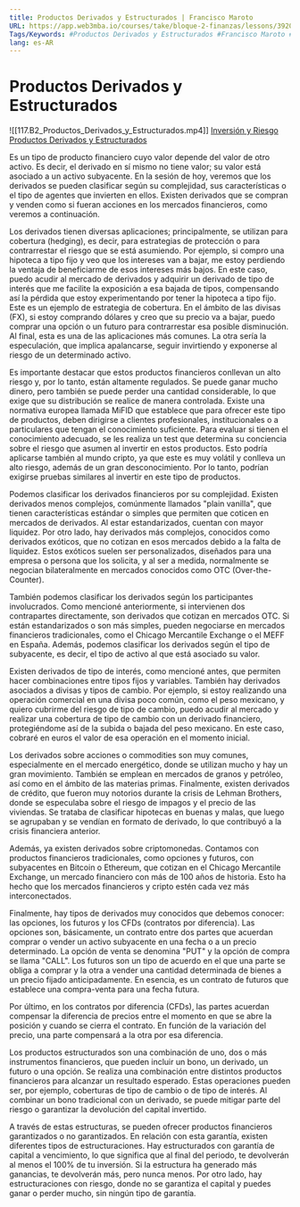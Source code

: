```yaml
---
title: Productos Derivados y Estructurados | Francisco Maroto
URL: https://app.web3mba.io/courses/take/bloque-2-finanzas/lessons/39204771-7-1-productos-derivados-y-estructurados-francisco-maroto
Tags/Keywords: #Productos Derivados y Estructurados #Francisco Maroto #B2U7
lang: es-AR
---
```

# Productos Derivados y Estructurados
![[117.B2_Productos_Derivados_y_Estructurados.mp4]]
[Inversión y Riesgo Productos Derivados y Estructurados](https://app.web3mba.io?wvideo=won9xgphuq)

Es un tipo de producto financiero cuyo valor depende del valor de otro activo. Es decir, el derivado en sí mismo no tiene valor; su valor está asociado a un activo subyacente. En la sesión de hoy, veremos que los derivados se pueden clasificar según su complejidad, sus características o el tipo de agentes que invierten en ellos. Existen derivados que se compran y venden como si fueran acciones en los mercados financieros, como veremos a continuación.

Los derivados tienen diversas aplicaciones; principalmente, se utilizan para cobertura (hedging), es decir, para estrategias de protección o para contrarrestar el riesgo que se está asumiendo. Por ejemplo, si compro una hipoteca a tipo fijo y veo que los intereses van a bajar, me estoy perdiendo la ventaja de beneficiarme de esos intereses más bajos. En este caso, puedo acudir al mercado de derivados y adquirir un derivado de tipo de interés que me facilite la exposición a esa bajada de tipos, compensando así la pérdida que estoy experimentando por tener la hipoteca a tipo fijo. Este es un ejemplo de estrategia de cobertura. En el ámbito de las divisas (FX), si estoy comprando dólares y creo que su precio va a bajar, puedo comprar una opción o un futuro para contrarrestar esa posible disminución. Al final, esta es una de las aplicaciones más comunes. La otra sería la especulación, que implica apalancarse, seguir invirtiendo y exponerse al riesgo de un determinado activo.

Es importante destacar que estos productos financieros conllevan un alto riesgo y, por lo tanto, están altamente regulados. Se puede ganar mucho dinero, pero también se puede perder una cantidad considerable, lo que exige que su distribución se realice de manera controlada. Existe una normativa europea llamada MiFID que establece que para ofrecer este tipo de productos, deben dirigirse a clientes profesionales, institucionales o a particulares que tengan el conocimiento suficiente. Para evaluar si tienen el conocimiento adecuado, se les realiza un test que determina su conciencia sobre el riesgo que asumen al invertir en estos productos. Esto podría aplicarse también al mundo cripto, ya que este es muy volátil y conlleva un alto riesgo, además de un gran desconocimiento. Por lo tanto, podrían exigirse pruebas similares al invertir en este tipo de productos.

Podemos clasificar los derivados financieros por su complejidad. Existen derivados menos complejos, comúnmente llamados "plain vanilla", que tienen características estándar o simples que permiten que coticen en mercados de derivados. Al estar estandarizados, cuentan con mayor liquidez. Por otro lado, hay derivados más complejos, conocidos como derivados exóticos, que no cotizan en esos mercados debido a la falta de liquidez. Estos exóticos suelen ser personalizados, diseñados para una empresa o persona que los solicita, y al ser a medida, normalmente se negocian bilateralmente en mercados conocidos como OTC (Over-the-Counter).

También podemos clasificar los derivados según los participantes involucrados. Como mencioné anteriormente, si intervienen dos contrapartes directamente, son derivados que cotizan en mercados OTC. Si están estandarizados o son más simples, pueden negociarse en mercados financieros tradicionales, como el Chicago Mercantile Exchange o el MEFF en España. Además, podemos clasificar los derivados según el tipo de subyacente, es decir, el tipo de activo al que está asociado su valor.

Existen derivados de tipo de interés, como mencioné antes, que permiten hacer combinaciones entre tipos fijos y variables. También hay derivados asociados a divisas y tipos de cambio. Por ejemplo, si estoy realizando una operación comercial en una divisa poco común, como el peso mexicano, y quiero cubrirme del riesgo de tipo de cambio, puedo acudir al mercado y realizar una cobertura de tipo de cambio con un derivado financiero, protegiéndome así de la subida o bajada del peso mexicano. En este caso, cobraré en euros el valor de esa operación en el momento inicial.

Los derivados sobre acciones o commodities son muy comunes, especialmente en el mercado energético, donde se utilizan mucho y hay un gran movimiento. También se emplean en mercados de granos y petróleo, así como en el ámbito de las materias primas. Finalmente, existen derivados de crédito, que fueron muy notorios durante la crisis de Lehman Brothers, donde se especulaba sobre el riesgo de impagos y el precio de las viviendas. Se trataba de clasificar hipotecas en buenas y malas, que luego se agrupaban y se vendían en formato de derivado, lo que contribuyó a la crisis financiera anterior.

Además, ya existen derivados sobre criptomonedas. Contamos con productos financieros tradicionales, como opciones y futuros, con subyacentes en Bitcoin o Ethereum, que cotizan en el Chicago Mercantile Exchange, un mercado financiero con más de 100 años de historia. Esto ha hecho que los mercados financieros y cripto estén cada vez más interconectados.

Finalmente, hay tipos de derivados muy conocidos que debemos conocer: las opciones, los futuros y los CFDs (contratos por diferencia). Las opciones son, básicamente, un contrato entre dos partes que acuerdan comprar o vender un activo subyacente en una fecha o a un precio determinado. La opción de venta se denomina "PUT" y la opción de compra se llama "CALL". Los futuros son un tipo de acuerdo en el que una parte se obliga a comprar y la otra a vender una cantidad determinada de bienes a un precio fijado anticipadamente. En esencia, es un contrato de futuros que establece una compra-venta para una fecha futura.

Por último, en los contratos por diferencia (CFDs), las partes acuerdan compensar la diferencia de precios entre el momento en que se abre la posición y cuando se cierra el contrato. En función de la variación del precio, una parte compensará a la otra por esa diferencia.

Los productos estructurados son una combinación de uno, dos o más instrumentos financieros, que pueden incluir un bono, un derivado, un futuro o una opción. Se realiza una combinación entre distintos productos financieros para alcanzar un resultado esperado. Estas operaciones pueden ser, por ejemplo, coberturas de tipo de cambio o de tipo de interés. Al combinar un bono tradicional con un derivado, se puede mitigar parte del riesgo o garantizar la devolución del capital invertido.

A través de estas estructuras, se pueden ofrecer productos financieros garantizados o no garantizados. En relación con esta garantía, existen diferentes tipos de estructuraciones. Hay estructurados con garantía de capital a vencimiento, lo que significa que al final del periodo, te devolverán al menos el 100% de tu inversión. Si la estructura ha generado más ganancias, te devolverán más, pero nunca menos. Por otro lado, hay estructuraciones con riesgo, donde no se garantiza el capital y puedes ganar o perder mucho, sin ningún tipo de garantía.